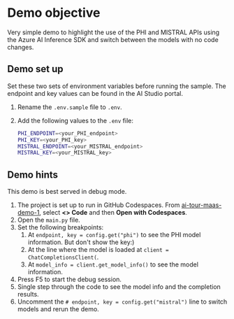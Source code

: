 # Demo objective

Very simple demo to highlight the use of the PHI and MISTRAL APIs using the Azure AI Inference SDK and switch between the models with no code changes.

## Demo set up

Set these two sets of environment variables before running the sample. The endpoint and key values can be found in the AI Studio portal.

1. Rename the `.env.sample` file to `.env`.
2. Add the following values to the `.env` file:

    ```bash
    PHI_ENDPOINT=<your_PHI_endpoint>
    PHI_KEY=<your_PHI_key>
    MISTRAL_ENDPOINT=<your_MISTRAL_endpoint>
    MISTRAL_KEY=<your_MISTRAL_key>
    ```

## Demo hints

This demo is best served in debug mode.

1. The project is set up to run in GitHub Codespaces. From [ai-tour-maas-demo-1](https://github.com/gloveboxes/ai-tour-maas-demo-1), select **<> Code** and then **Open with Codespaces**.
2. Open the `main.py` file.
3. Set the following breakpoints:
   1. At `endpoint, key = config.get("phi")` to see the PHI model information. But don't show the key:)
   2. At the line where the model is loaded at `client = ChatCompletionsClient(`.
   3. At `model_info = client.get_model_info()` to see the model information.
4. Press F5 to start the debug session.
5. Single step through the code to see the model info and the completion results.
6. Uncomment the `# endpoint, key = config.get("mistral")` line to switch models and rerun the demo.
